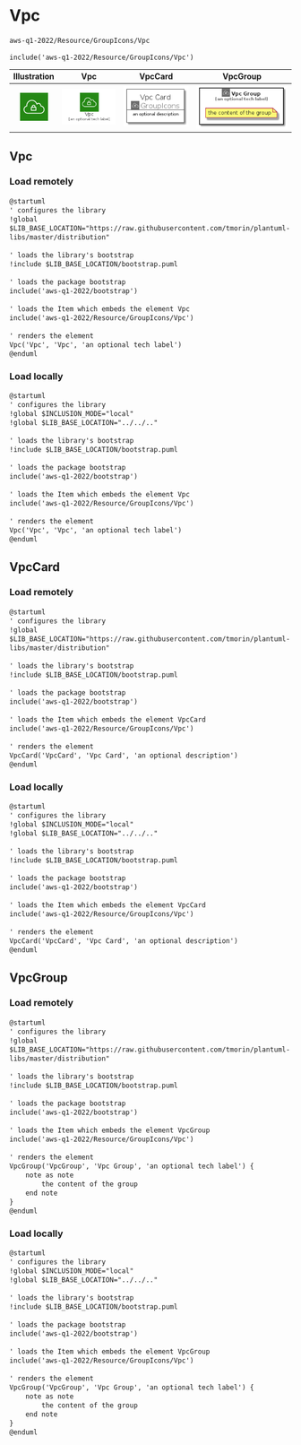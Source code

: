 # Vpc


```text
aws-q1-2022/Resource/GroupIcons/Vpc
```

```text
include('aws-q1-2022/Resource/GroupIcons/Vpc')
```



| Illustration | Vpc | VpcCard | VpcGroup |
| :---: | :---: | :---: | :---: |
| ![illustration for Illustration](../../../aws-q1-2022/Resource/GroupIcons/Vpc.png) | ![illustration for Vpc](../../../aws-q1-2022/Resource/GroupIcons/Vpc.Local.png) | ![illustration for VpcCard](../../../aws-q1-2022/Resource/GroupIcons/VpcCard.Local.png) | ![illustration for VpcGroup](../../../aws-q1-2022/Resource/GroupIcons/VpcGroup.Local.png) |




## Vpc

### Load remotely
```plantuml
@startuml
' configures the library
!global $LIB_BASE_LOCATION="https://raw.githubusercontent.com/tmorin/plantuml-libs/master/distribution"

' loads the library's bootstrap
!include $LIB_BASE_LOCATION/bootstrap.puml

' loads the package bootstrap
include('aws-q1-2022/bootstrap')

' loads the Item which embeds the element Vpc
include('aws-q1-2022/Resource/GroupIcons/Vpc')

' renders the element
Vpc('Vpc', 'Vpc', 'an optional tech label')
@enduml
```

### Load locally
```plantuml
@startuml
' configures the library
!global $INCLUSION_MODE="local"
!global $LIB_BASE_LOCATION="../../.."

' loads the library's bootstrap
!include $LIB_BASE_LOCATION/bootstrap.puml

' loads the package bootstrap
include('aws-q1-2022/bootstrap')

' loads the Item which embeds the element Vpc
include('aws-q1-2022/Resource/GroupIcons/Vpc')

' renders the element
Vpc('Vpc', 'Vpc', 'an optional tech label')
@enduml
```

## VpcCard

### Load remotely
```plantuml
@startuml
' configures the library
!global $LIB_BASE_LOCATION="https://raw.githubusercontent.com/tmorin/plantuml-libs/master/distribution"

' loads the library's bootstrap
!include $LIB_BASE_LOCATION/bootstrap.puml

' loads the package bootstrap
include('aws-q1-2022/bootstrap')

' loads the Item which embeds the element VpcCard
include('aws-q1-2022/Resource/GroupIcons/Vpc')

' renders the element
VpcCard('VpcCard', 'Vpc Card', 'an optional description')
@enduml
```

### Load locally
```plantuml
@startuml
' configures the library
!global $INCLUSION_MODE="local"
!global $LIB_BASE_LOCATION="../../.."

' loads the library's bootstrap
!include $LIB_BASE_LOCATION/bootstrap.puml

' loads the package bootstrap
include('aws-q1-2022/bootstrap')

' loads the Item which embeds the element VpcCard
include('aws-q1-2022/Resource/GroupIcons/Vpc')

' renders the element
VpcCard('VpcCard', 'Vpc Card', 'an optional description')
@enduml
```

## VpcGroup

### Load remotely
```plantuml
@startuml
' configures the library
!global $LIB_BASE_LOCATION="https://raw.githubusercontent.com/tmorin/plantuml-libs/master/distribution"

' loads the library's bootstrap
!include $LIB_BASE_LOCATION/bootstrap.puml

' loads the package bootstrap
include('aws-q1-2022/bootstrap')

' loads the Item which embeds the element VpcGroup
include('aws-q1-2022/Resource/GroupIcons/Vpc')

' renders the element
VpcGroup('VpcGroup', 'Vpc Group', 'an optional tech label') {
    note as note
        the content of the group
    end note
}
@enduml
```

### Load locally
```plantuml
@startuml
' configures the library
!global $INCLUSION_MODE="local"
!global $LIB_BASE_LOCATION="../../.."

' loads the library's bootstrap
!include $LIB_BASE_LOCATION/bootstrap.puml

' loads the package bootstrap
include('aws-q1-2022/bootstrap')

' loads the Item which embeds the element VpcGroup
include('aws-q1-2022/Resource/GroupIcons/Vpc')

' renders the element
VpcGroup('VpcGroup', 'Vpc Group', 'an optional tech label') {
    note as note
        the content of the group
    end note
}
@enduml
```

